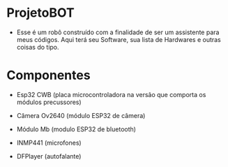 # ProjetoBOT
- Esse é um robô construído com a finalidade de ser um assistente para meus códigos. Aqui terá seu Software, sua lista de Hardwares e outras coisas do tipo.

# Componentes
- Esp32 CWB (placa microcontroladora na versão que comporta os módulos precussores)
- Câmera Ov2640 (módulo ESP32 de câmera)
- Módulo Mb (modulo ESP32 de bluetooth)

- INMP441 (microfones)
- DFPlayer (autofalante)
